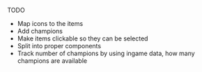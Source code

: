 TODO

* Map icons to the items
* Add champions
* Make items clickable so they can be selected
* Split into proper components
* Track number of champions by using ingame data, how many champions are available
